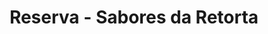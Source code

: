 ---
title: "Reserva - Sabores da Retorta"
# iframe_src: "docs.google.com/forms/d/e/1FAIpQLScQIl0D84qcEn-XC5hrEVt77YUDS2zkZisxxJFVvlYrC0io4A/viewform"
---